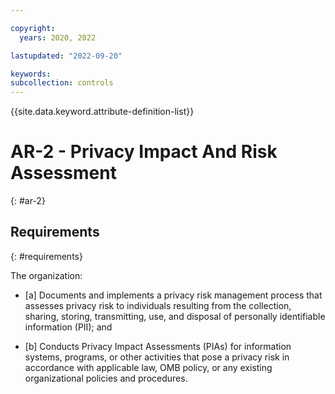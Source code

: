 ```yaml
---

copyright:
  years: 2020, 2022

lastupdated: "2022-09-20"

keywords: 
subcollection: controls
---
```


{{site.data.keyword.attribute-definition-list}}

# AR-2 - Privacy Impact And Risk Assessment
{: #ar-2}

## Requirements
{: #requirements}

The organization:

- \[a\] Documents and implements a privacy risk management process that assesses privacy risk to individuals resulting from the collection, sharing, storing, transmitting, use, and disposal of personally identifiable information (PII); and

- \[b\] Conducts Privacy Impact Assessments (PIAs) for information systems, programs, or other activities that pose a privacy risk in accordance with applicable law, OMB policy, or any existing organizational policies and procedures.

